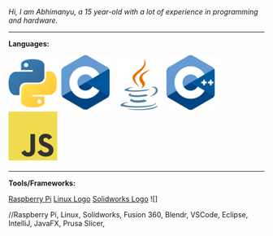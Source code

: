 _Hi, I am Abhimanyu, a 15 year-old with a lot of experience in programming and hardware._

__________________________________________________________________________

**Languages:**

![Python Logo](Python_logo_small_1inch_mrk2.png) ![C Logo](C_logo_small_1inch.png) ![java Logo](Java_logo_small_1inch_mrk2.png) ![C++ logo](C++_logo_small_1inch.png) ![JavaScript Logo](JS_logo_small_1inch.png)

__________________________________________________________________________

**Tools/Frameworks:**

[Raspberry Pi](Rasp_logo_small_1inch.png) [Linux Logo](Linux_logo_small_1inch.png) [Solidworks Logo](SolidWorks_logo_small_1inch.png) ![]

//Raspberry Pi, Linux, Solidworks, Fusion 360, Blendr, VSCode, Eclipse, IntelliJ, JavaFX, Prusa Slicer, 